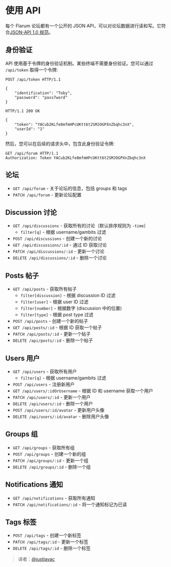 # 使用 API

每个 Flarum 论坛都有一个公开的 JSON API，可以对论坛数据进行读和写。它符合[JSON-API 1.0 规范](http://jsonapi.org.cn/)。

## 身份验证

API 使用基于令牌的身份验证机制。某些终端不需要身份验证。您可以通过 `/api/token` 取得一个令牌:

    POST /api/token HTTP/1.1

    {
        "identification": "Toby",
        "password": "pass7word"
    }
    
    HTTP/1.1 200 OK
    
    {
        "token": "YACub2KLfe8mfmHPcUKtt6t2SMJOGPXnZbqhc3nX",
        "userId": "1"
    }

然后，您可以在后续的请求头中，包含此身份验证令牌:

    GET /api/forum HTTP/1.1
    Authorization: Token YACub2KLfe8mfmHPcUKtt6t2SMJOGPXnZbqhc3nX

## 论坛

* `GET /api/forum` - 关于论坛的信息，包括 groups 和 tags
* `PATCH /api/forum` - 更新论坛配置

## Discussion 讨论

* `GET /api/discussions` - 获取所有的讨论（默认排序规则为 `-time`）
    * `filter[q]` - 根据 username/gambits 过滤
* `POST /api/discussions` - 创建一个新的讨论
* `GET /api/discussions/:id` - 通过 ID 获取讨论
* `PATCH /api/discussions/:id` - 更新一个讨论
* `DELETE /api/discussions/:id` - 删除一个讨论

## Posts 帖子

* `GET /api/posts` - 获取所有帖子
    * `filter[discussion]` - 根据 discussion ID 过滤
    * `filter[user]` - 根据 user ID 过滤
    * `filter[number]` - 根据数字 (discussion 中的位置)
    * `filter[type]` - 根据 post type 过滤
* `POST /api/posts` - 创建一个新的帖子
* `GET /api/posts/:id` - 根据 ID 获取一个帖子
* `PATCH /api/posts/:id` - 更新一个帖子
* `DELETE /api/posts/:id` - 删除一个帖子

## Users 用户

* `GET /api/users` - 获取所有用户
    * `filter[q]` - 根据 username/gambits 过滤
* `POST /api/users` - 注册新用户
* `GET /api/users/:idOrUsername` - 根据 ID 和 username 获取一个用户
* `PATCH /api/users/:id` - 更新一个用户
* `DELETE /api/users/:id` - 删除一个用户
* `POST /api/users/:id/avatar` - 更新用户头像
* `DELETE /api/users/:id/avatar` - 删除用户头像

## Groups 组

* `GET /api/groups` - 获取所有组
* `POST /api/groups` - 创建一个新的组
* `PATCH /api/groups/:id` - 更新一个组
* `DELETE /api/groups/:id` - 删除一个组

## Notifications 通知

* `GET /api/notifications` - 获取所有通知
* `PATCH /api/notifications/:id` - 将一个通知标记为已读

## Tags 标签

* `POST /api/tags` - 创建一个新标签
* `PATCH /api/tags/:id` - 更新一个标签
* `DELETE /api/tags/:id` - 删除一个标签

> 译者：[@justjavac](https://github.com/justjavac)

<!-- 17/1/21 Checked by ttnl -->
